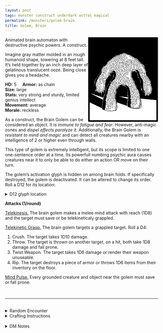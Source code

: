 ```yaml
---
layout: post
tags: monster construct underdark astral magical
permalink: /monsters/golem-brain
title: Golem, Brain
---
```


<img align="right" width=220px src="/images/BrainGolem.png" style="border:5px solid black">

Animated brain automaton with destructive psychic powers. A construct.

Imagine gray matter molded in an rough humanoid shape, towering at 8 feet tall. It’s held together by an inch deep layer of gelatinous translucent ooze. Being close gives you a headache.

**HD:** 5  &nbsp; &nbsp;  **Armor:** as chain <br>
**Size:** large <br>
**Stats:** very strong and sturdy, limited genius intellect <br>
**Movement:** average <br>
**Morale:** reckless <br>

As a construct, the Brain Golem can be considered an object. It is *immune to fatigue and fear*. However, anti-magic zones and *dispel effects paralyze it*. Additionally, the Brain Golem is *resistant to mind and magic* and can detect all creatures nearby with an intelligence of 2 or higher even through walls.

This type of golem is extremely intelligent, but its scope is limited to one one-sentence order at a time. Its powerfull numbing psychic aura causes creatures near it to only be able to do either an action OR move on their turn.

The golem’s activation glyph is hidden on among brain folds. If specifically destroyed, the golem is deactivated. It can be altered to change its order. Roll a D12 for its location:
<details markdown="1">
<summary>D12 glyph location</summary>
1. Left Palm
1. Right Palm.
1. Sole of the Left Foot.
1. Sole of the Right Foot.
1. Inside of the Left Thigh.
1. Inside of the Right Thigh.
1. Left Armpit.
1. Right Armpit.
1. Top of the Head.
1. Nape.
</details>

**Attacks (1/round)**

<ins>Telekinesis.</ins> The brain golem makes a melee mind attack with reach (1D8) and the target must save or be telekineticaly grappled.

<ins>Telekinetic Grasp.</ins> The brain golem targets a grappled target. Roll a D4:
1. Crush. The target takes 1D10 damage.
1. Throw. The target is thrown on another target, on a hit, both take 1D8 damage and fall prone.
1. Twist Weapon. The target takes 1D6 damage or render their weapon unuseable.
1. Rip. The target destroys a piece of armor or throws 1D6 items from their inventory on the floor.

<ins>Mind Pulse.</ins> Every grounded creature and object near the golem must save or fall prone.

<br>

---

<br> 

<details markdown="1">
<summary>Random Encounter</summary>

1. **Monster:** 1 stone golem.
1. **Lair:** A stone alcove engraved with arcane runes. <br>	&nbsp; OR <br>	**Omen:** Very, very ehavy footsteps.
1. **Spoor:** An object that is guarded by the golem.
1. **Tracks:** Very straight, very heavy foot tracks.
1. **Trace:** A stone statue. 
1. **Trace:** A boulder that could only have been moved by a colossal strenght.
</details>

<details markdown="1">
<summary>Crafting Instructions</summary>

Creating an stone golem takes 4 Spell Dices and the equivalent of 4 [treasures](https://saltygoo.github.io/2020/11/10/extra-rules#treasures) in stone. Roll 1D6 to know the result. Add 1 to your roll for each additional spell dice spent.

1. Explodes (4D6)
1. Berserk.
1. Will work for 1 mission.
1. Roll again after the next mission.
1. Very vulnerable glyph location.
1. It is perfectly under your control.
</details>

<br> 

<details markdown="1">
<summary>DM Notes</summary>
This is a streamlining of Arnold K's amazing take on the [golem](https://goblinpunch.blogspot.com/2019/11/golems.html). Traditionally, stone golems have a slow ability, which never made sense to me, so I added a shockwave that allows it to prevent unsuspecting adventurers from running away. — SaltyGoo
</details>
